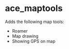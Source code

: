 ace_maptools
============

Adds the following map tools:
- Roamer
- Map drawing
- Showing GPS on map

